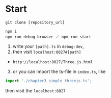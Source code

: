 # Start

```
git clone [repository_url]

npm i
npm run debug-browser ／ npm run start
```
1. write your `[path].ts` in `debug-dev`,
2. then visit `localhost:8027#[path]` 
  - `http://localhost:8027/Three.js.html`
3. or you can import the ts-file in `index.ts`, like
```ts
import './chapter3_simple_threejs.ts';
```
then visit the `localhost:8027`